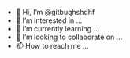 - 👋 Hi, I’m @gitbughshdhf
- 👀 I’m interested in ...
- 🌱 I’m currently learning ...
- 💞️ I’m looking to collaborate on ...
- 📫 How to reach me ...

<!---
gitbughshdhf/gitbughshdhf is a ✨ special ✨ repository because its `README.md` (this file) appears on your GitHub profile.
You can click the Preview link to take a look at your changes.
--->
